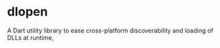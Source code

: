 # dlopen

A Dart utility library to ease cross-platform discoverability and loading of DLLs at runtime,
